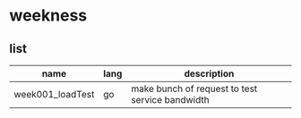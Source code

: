 # weekness

## list

|name             | lang  | description                                     |
|-----------------|-------|-------------------------------------------------|
|week001_loadTest |	go    |	make bunch of request to test service bandwidth |
